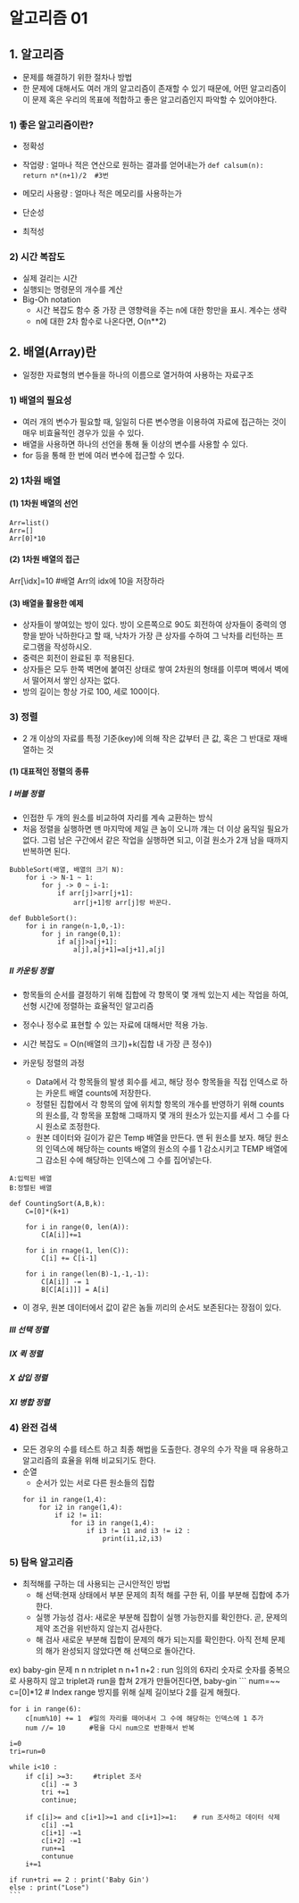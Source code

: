 # 알고리즘 01

## 1. 알고리즘
  - 문제를 해결하기 위한 절차나 방법
  - 한 문제에 대해서도 여러 개의 알고리즘이 존재할 수 있기 때문에, 어떤 알고리즘이 이 문제 혹은 우리의 목표에 적합하고 좋은 알고리즘인지 파악할 수 있어야한다.

### 1) 좋은 알고리즘이란?
  - 정확성
  
  - 작업량 : 얼마나 적은 연산으로 원하는 결과를 얻어내는가
        ```
        def calsum(n):
            return n*(n+1)/2  #3번 
        ```

  - 메모리 사용량 : 얼마나 적은 메모리를 사용하는가

  - 단순성

  - 최적성


### 2) 시간 복잡도
 - 실제 걸리는 시간
 - 실행되는 명령문의 개수를 계산
 - Big-Oh notation
   - 시간 복잡도 함수 중 가장 큰 영향력을 주는 n에 대한 항만을 표시. 계수는 생략
   - n에 대한 2차 함수로 나온다면, O(n**2) 



## 2. 배열(Array)란
 - 일정한 자료형의 변수들을 하나의 이름으로 열거하여 사용하는 자료구조

### 1) 배열의 필요성
 - 여러 개의 변수가 필요할 때, 일일히 다른 변수명을 이용하여 자료에 접근하는 것이 매우 비효율적인 경우가 있을 수 있다.
 - 배열을 사용하면 하나의 선언을 통해 둘 이상의 변수를 사용할 수 있다.
 - for 등을 통해 한 번에 여러 변수에 접근할 수 있다.
 
### 2) 1차원 배열

#### (1) 1차원 배열의 선언
 ```
 Arr=list()
 Arr=[]
 Arr[0]*10
 ```
 
#### (2) 1차원 배열의 접근
Arr[\idx]=10 #배열 Arr의 idx에 10을 저장하라

#### (3) 배열을 활용한 예제
 - 상자들이 쌓여있는 방이 있다. 방이 오른쪽으로 90도 회전하여 상자들이 중력의 영향을 받아 낙하한다고 할 때, 낙차가 가장 큰 상자를 수하여 그 낙차를 리턴하는 프로그램을 작성하시오.
 - 중력은 회전이 완료된 후 적용된다.
 - 상자들은 모두 한쪽 벽면에 붙여진 상태로 쌓여 2차원의 형태를 이루며 벽에서 벽에서 떨어져서 쌓인 상자는 없다.
 - 방의 길이는 항상 가로 100, 세로 100이다.


### 3) 정렬
 - 2 개 이상의 자료를 특정 기준(key)에 의해 작은 값부터 큰 값, 혹은 그 반대로 재배열하는 것

#### (1) 대표적인 정렬의 종류

##### I 버블 정렬
 - 인접한 두 개의 원소를 비교하여 자리를 계속 교환하는 방식
 - 처음 정렬을 실행하면 맨 마지막에 제일 큰 놈이 오니까 걔는 더 이상 움직일 필요가 없다. 그럼 남은 구간에서 같은 작업을 실행하면 되고, 이걸 원소가 2개 남을 때까지 반복하면 된다.
```
BubbleSort(배열, 배열의 크기 N):
    for i -> N-1 ~ 1:
        for j -> 0 ~ i-1:
            if arr[j]>arr[j+1]:
                arr[j+1]랑 arr[j]랑 바꾼다.
```

```
def BubbleSort():
    for i in range(n-1,0,-1):
        for j in range(0,1):
            if a[j]>a[j+1]:
                a[j],a[j+1]=a[j+1],a[j]
```

##### II 카운팅 정렬
 - 항목들의 순서를 결정하기 위해 집합에 각 항목이 몇 개씩 있는지 세는 작업을 하여, 선형 시간에 정렬하는 효율적인 알고리즘
 - 정수나 정수로 표현할 수 있는 자료에 대해서만 적용 가능.
 - 시간 복잡도 = O(n(배열의 크기)+k(집합 내 가장 큰 정수))

 - 카운팅 정렬의 과정
   - Data에서 각 항목들의 발생 회수를 세고, 해당 정수 항목들을 직접 인덱스로 하는 카운트 배열 counts에 저장한다. 
   - 정렬된 집합에서 각 항목의 앞에 위치할 항목의 개수를 반영하기 위해 counts의 원소를, 각 항목을 포함해 그때까지 몇 개의 원소가 있는지를 세서 그 수를 다시 원소로 조정한다.
   - 원본 데이터와 길이가 같은 Temp 배열을 만든다. 맨 뒤 원소를 보자. 해당 원소의 인덱스에 해당하는 counts 배열의 원소의 수를 1 감소시키고 TEMP 배열에 그 감소된 수에 해당하는 인덱스에 그 수를 집어넣는다. 

```
A:입력된 배열
B:정렬된 배열

def CountingSort(A,B,k):
    C=[0]*(k+1)

    for i in range(0, len(A)):
        C[A[i]]+=1
    
    for i in rnage(1, len(C)):
        C[i] += C[i-1]
    
    for i in range(len(B)-1,-1,-1):
        C[A[i]] -= 1
        B[C[A[i]]] = A[i]

```


 - 이 경우, 원본 데이터에서 값이 같은 놈들 끼리의 순서도 보존된다는 장점이 있다.


##### III 선택 정렬

##### IX 퀵 정렬

##### X 삽입 정렬

##### XI 병합 정렬


### 4) 완전 검색
 - 모든 경우의 수를 테스트 하고 최종 해법을 도출한다. 경우의 수가 작을 때 유용하고 알고리즘의 효율을 위해 비교되기도 한다.
 - 순열
   - 순서가 있는 서로 다른 원소들의 집합
    ```
    for i1 in range(1,4):
        for i2 in range(1,4):
            if i2 != i1:
                for i3 in range(1,4):
                    if i3 != i1 and i3 != i2 :
                        print(i1,i2,i3)
    ```

### 5) 탐욕 알고리즘
 - 최적해를 구하는 데 사용되는 근시안적인 방법
   - 해 선택:현재 상태에서 부분 문제의 최적 해를 구한 뒤, 이를 부분해 집합에 추가한다.
   - 실행 가능성 검사: 새로운 부분해 집합이 실행 가능한지를 확인한다. 곧, 문제의 제약 조건을 위반하지 않는지 검사한다.
   - 해 검사 새로운 부분해 집합이 문제의 해가 되는지를 확인한다. 아직 전체 문제의 해가 완성되지 않았다면 해 선택으로 돌아간다.

ex) baby-gin 문제
    n n n:triplet
    n n+1 n+2 : run
    임의의 6자리 숫자로 숫자를 중복으로 사용하지 않고 triplet과 run을 합쳐 2개가 만들어진다면, baby-gin
    ```
    num=~~
    c=[0]*12            # Index range 방지를 위해 실제 길이보다 2를 길게 해줬다.

    for i in range(6):
        c[num%10] += 1  #일의 자리를 떼어내서 그 수에 해당하는 인덱스에 1 추가
        num //= 10      #몫을 다시 num으로 반환해서 반복

    i=0
    tri=run=0

    while i<10 :
        if c[i] >=3:     #triplet 조사
            c[i] -= 3
            tri +=1
            continue;
        
        if c[i]>= and c[i+1]>=1 and c[i+1]>=1:    # run 조사하고 데이터 삭제
            c[i] -=1
            c[i+1] -=1
            c[i+2] -=1
            run+=1
            contunue
        i+=1

    if run+tri == 2 : print('Baby Gin')
    else : print("Lose")
    ```